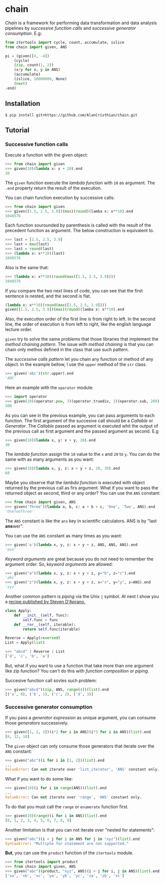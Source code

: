 # chain

*Chain* is a framework for performing data transformation and
data analysis pipelines by *successive function calls* and
*successive generator consumption*. E.g:

```python
from itertools import cycle, count, accumulate, islice
from chain import given, ANS

pi = (given([4, -4])
    (cycle)
    (zip, count(1, 2))
    (x/y for x, y in ANS)
    (accumulate)
    (islice, 10000000, None)
    (next)
.end)
```

## Installation

```shell
$ pip install git+https://github.com/AlanCristhian/chain.git
```

## Tutorial

### Successive function calls

Execute a function with the given object:

```python
>>> from chain import given
>>> given(10)(lambda x: x + 20).end
30
```

The `given` function execute the *lambda function* with `10` as argument. The
`.end` property return the result of the execution.

You can chain function execution by successive calls:

```python
>>> from chain import given
>>> given([1.5, 2.5, 3.9])(max)(round)(lamba x: x**10).end
1048576
```

Each function sourounded by parenthesis is called with the result of the
precedent function as argument. The below construction is equivalent to.

```python
>>> last = [1.5, 2.5, 3.9]
>>> last = max(last)
>>> last = round(last)
>>> (lambda x: x**10)(last)
1048576
```

Also is the same that:

```python
>>> (lambda x: x**10)(round(max([1.5, 2.5, 3.9])))
1048576
```

If you compare the two next lines of code, you can see that the first
sentence is nested, and the second is flat.

```python
(lambda x: x**10)(round(max([1.5, 2.5, 3.9])))
given([1.5, 2.5, 3.9])(max)(round)(lamba x: x**10).end
```

Also, the execution order of the first line is from right to left. In the
second line, the order of execution is from left to right, like the english
language lecture order.

`given` try to solve the same problems that those libraries that implement the
*method chaining pattern*. The issue with *method chaining* is that you can
chain only methos defined in the class that use such pattern.

The *successive calls pattern* let you chain any function or method of any
object. In the example bellow, I use the `upper` method of the `str` class.

```python
>>> given('abc')(str.upper).end
'ABC'
```

Here an example with the `operator` module:

```python
>>> import operator
>>> given(10)(operator.pow, 3)(operator.truediv, 2)(operator.sub, 200).end
300
```

As you can see in the previous example, you can pass arguments to each
function. The first argument of the succesive call should be a *Callable* or
*Generator*. The *Callable* passed as argument is executed whit the output of
the previous call as first argument and the passed argument as second. E.g

```python
>>> given(10)(lambda x, y: x + y, 20).end
30
```

The *lambda function* assign the `10` value to the `x` and `20` to `y`. You can
do the same with as many arguments as you want:

```python
>>> given(10)(lambda x, y, z: x + y + z, 20, 30).end
60
```

Maybe you observe that the *lambda function* is executed with object returned
by the previous call as firs argument. What if you want to pass the returned
object as second, third or any order? You can use the `ANS` constant:

```python
>>> from chain import given, ANS
>>> given('Three')(lambda a, b, c: a + b + c, 'One', 'Two', ANS).end
'OneTwoThree'
```

The `ANS` constant is like the ```ans``` key in scientific calculators. ANS is
by "last **ans**wer".

You can use the `ANS` constant as many times as you want:

```python
>>> given('o')(lambda x, y, z: x + y + z, ANS, ANS, ANS).end
'ooo'
```

*Keyword arguments* are great because you do not need to remember the argument
order. So, *keyword arguments* are allowed:

```python
>>> given("a")(lambda x, y, z: x + y + z, y="b", z="c").end
'abc'
>>> given("z")(lambda x, y, z: x + y + z, x="x", y="y", z=ANS).end
'xyz'
```

Another common pattern is *piping* via the Unix `|` symbol. At next I show you
a [recipe published by Steven D'Aprano.](http://code.activestate.com/recipes/580625-collection-pipeline-in-python/)

```python
class Apply:
    def __init__(self, func):
        self.func = func
    def __ror__(self, iterable):
        return self.func(iterable)

Reverse = Apply(reversed)
List = Apply(list)
```

```python
>>> "abcd" | Reverse | List
['d', 'c', 'b', 'a']
```

But, what if you want to use a function that take more than one argument like
zip function? You can't do this with *function composition* or *piping*.

Succesive function call sovles such problem:

```python
>>> given("abcd")(zip, ANS, range(4))(list).end
[('a', 0), ('b', 1), ('c', 2), ('d', 3)]
```

### Successive generator consumption

If you pass a *generator expression* as unique argument, you can consume
those *generators* successively.

```python
>>> given([1, 2, 3])(i*2 for i in ANS)(i*3 for i in ANS)(list).end
[6, 12, 18]
```

The `given` object can only consume those generators that iterate over the
`ANS` constant:

```python
>>> given("abc")(i for i in [1, 2])(list).end
...
ValueError: Can not iterate over 'list_iterator', 'ANS' constant only.
```

What if you want to do some like:

```python
>>> given(10)(i for i in range(ANS))(list).end
...
ValueError: Can not iterate over 'range', 'ANS' constant only.
```

To do that you must call the `range` or `enumerate` function first.

```python
>>> given(10)(range)(i for i in ANS)(list).end
[0, 1, 2, 3, 4, 5, 6, 7, 8, 9]
```

Another limitation is that you can not iterate over "nested for statements":

```python
>>> given("abc")(i + j for i in ANS for j in "xyz")(list).end
SyntaxError: "Multiple for statement are not supported."
```

**But**, you can use the `product` function of the `itertools` module.

```python
>>> from itertools import product
>>> from chain import given, ANS
>>> given("abc")(product, "xyz", ANS)(i + j for i, j in ANS)(list).end
['xa', 'xb', 'xc', 'ya', 'yb', 'yc', 'za', 'zb', 'zc']
```
